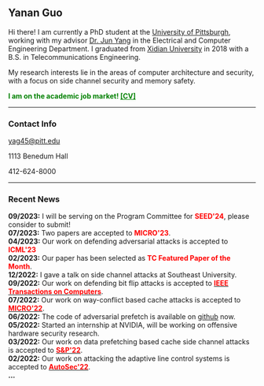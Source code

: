 


## Yanan Guo

Hi there! I am currently a PhD student at the [University of
Pittsburgh](https://www.pitt.edu), working with my advisor [Dr. Jun
Yang](https://sites.pitt.edu/~juy9/) in the Electrical and Computer Engineering
Department. I graduated from [Xidian University](https://www.xidian.edu.cn/) in
2018 with a B.S. in Telecommunications Engineering.

My research interests lie in the areas of computer architecture and security, with a focus on side channel security and memory safety. 

**<span style="color: green;">I am on the academic job market! <a href="files/Yanan_CV_new.pdf" style="color: green"> [CV]</a> </span>**   

<!---
Topics of Research & My Major Contributions:  
**Side channel attacks:** proposed three new CPU side channels and countermeasures.  
**Memory safety:** proved the feasibility of CUDA code injection and ROP attacks.  
**Memory integrity:** proposed a hardware design and a software design for integrity protection.  
--->


---
### Contact Info

<i class="far fa-envelope"></i>  yag45@pitt.edu

<i class="far fa-building"></i>  1113 Benedum Hall

<i class="fas fa-phone"></i>  412-624-8000

---
### Recent News  

**09/2023:** I will be serving on the Program Committee for **<span style="color: red;">SEED'24</span>**, please consider to submit!  
**07/2023:** Two papers are accepted to **<span style="color: red;">MICRO'23</span>**.  
**04/2023:** Our work on defending adversarial attacks is accepted to **<span style="color: red;"> ICML'23</span>**  
**02/2023:** Our paper has been selected as **<span style="color: red;">TC Featured Paper of the Month</span>**.  
**12/2022:** I gave a talk on side channel attacks at Southeast University.  
**09/2022:** Our work on defending bit flip attacks is accepted to [**<span style="color: red;">IEEE Transactions on Computers**](https://www.computer.org/csdl/journal/tc/).</span>  
**07/2022:** Our work on way-conflict based cache attacks is accepted to [**<span style="color: red;">MICRO'22**](https://www.microarch.org/micro55/)</span>.  
**06/2022:** The code of adversarial prefetch is available on [github](https://github.com/PittECEArch/AdversarialPrefetch) now.  
**05/2022:** Started an internship at NVIDIA, will be working on offensive hardware security research.  
**03/2022:** Our work on data prefetching based cache side channel attacks is accepted to [**<span style="color: red;">S&P'22</span>**](https://www.ieee-security.org/TC/SP2022/index.html).  
**02/2022:** Our work on attacking the adaptive line control systems is accepted to [**<span style="color: red;">AutoSec'22</span>**](https://www.ndss-symposium.org/ndss2022/cfp-autosec-workshop/).  
**...**

